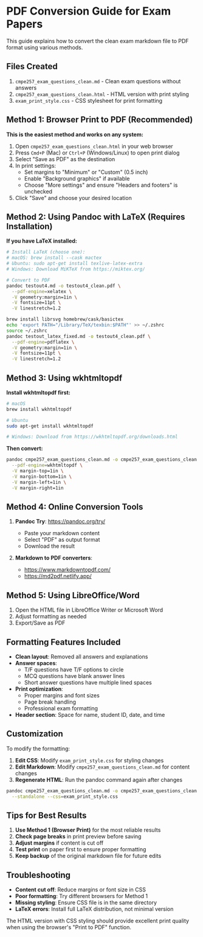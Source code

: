 # PDF Conversion Guide for Exam Papers

This guide explains how to convert the clean exam markdown file to PDF format using various methods.

## Files Created

1. `cmpe257_exam_questions_clean.md` - Clean exam questions without answers
2. `cmpe257_exam_questions_clean.html` - HTML version with print styling
3. `exam_print_style.css` - CSS stylesheet for print formatting

## Method 1: Browser Print to PDF (Recommended)

**This is the easiest method and works on any system:**

1. Open `cmpe257_exam_questions_clean.html` in your web browser
2. Press `Cmd+P` (Mac) or `Ctrl+P` (Windows/Linux) to open print dialog
3. Select "Save as PDF" as the destination
4. In print settings:
   - Set margins to "Minimum" or "Custom" (0.5 inch)
   - Enable "Background graphics" if available
   - Choose "More settings" and ensure "Headers and footers" is unchecked
5. Click "Save" and choose your desired location

## Method 2: Using Pandoc with LaTeX (Requires Installation)

**If you have LaTeX installed:**

```bash
# Install LaTeX (choose one):
# macOS: brew install --cask mactex
# Ubuntu: sudo apt-get install texlive-latex-extra
# Windows: Download MiKTeX from https://miktex.org/

# Convert to PDF
pandoc testout4.md -o testout4_clean.pdf \
  --pdf-engine=xelatex \
  -V geometry:margin=1in \
  -V fontsize=11pt \
  -V linestretch=1.2

brew install librsvg homebrew/cask/basictex
echo 'export PATH="/Library/TeX/texbin:$PATH"' >> ~/.zshrc
source ~/.zshrc
pandoc testout_latex_fixed.md -o testout4_clean.pdf \
  --pdf-engine=pdflatex \
  -V geometry:margin=1in \
  -V fontsize=11pt \
  -V linestretch=1.2
```

## Method 3: Using wkhtmltopdf

**Install wkhtmltopdf first:**

```bash
# macOS
brew install wkhtmltopdf

# Ubuntu
sudo apt-get install wkhtmltopdf

# Windows: Download from https://wkhtmltopdf.org/downloads.html
```

**Then convert:**

```bash
pandoc cmpe257_exam_questions_clean.md -o cmpe257_exam_questions_clean.pdf \
  --pdf-engine=wkhtmltopdf \
  -V margin-top=1in \
  -V margin-bottom=1in \
  -V margin-left=1in \
  -V margin-right=1in
```

## Method 4: Online Conversion Tools

1. **Pandoc Try**: https://pandoc.org/try/
   - Paste your markdown content
   - Select "PDF" as output format
   - Download the result

2. **Markdown to PDF converters**:
   - https://www.markdowntopdf.com/
   - https://md2pdf.netlify.app/

## Method 5: Using LibreOffice/Word

1. Open the HTML file in LibreOffice Writer or Microsoft Word
2. Adjust formatting as needed
3. Export/Save as PDF

## Formatting Features Included

- **Clean layout**: Removed all answers and explanations
- **Answer spaces**: 
  - T/F questions have T/F options to circle
  - MCQ questions have blank answer lines
  - Short answer questions have multiple lined spaces
- **Print optimization**: 
  - Proper margins and font sizes
  - Page break handling
  - Professional exam formatting
- **Header section**: Space for name, student ID, date, and time

## Customization

To modify the formatting:

1. **Edit CSS**: Modify `exam_print_style.css` for styling changes
2. **Edit Markdown**: Modify `cmpe257_exam_questions_clean.md` for content changes
3. **Regenerate HTML**: Run the pandoc command again after changes

```bash
pandoc cmpe257_exam_questions_clean.md -o cmpe257_exam_questions_clean.html \
  --standalone --css=exam_print_style.css
```

## Tips for Best Results

1. **Use Method 1 (Browser Print)** for the most reliable results
2. **Check page breaks** in print preview before saving
3. **Adjust margins** if content is cut off
4. **Test print** on paper first to ensure proper formatting
5. **Keep backup** of the original markdown file for future edits

## Troubleshooting

- **Content cut off**: Reduce margins or font size in CSS
- **Poor formatting**: Try different browsers for Method 1
- **Missing styling**: Ensure CSS file is in the same directory
- **LaTeX errors**: Install full LaTeX distribution, not minimal version

The HTML version with CSS styling should provide excellent print quality when using the browser's "Print to PDF" function.